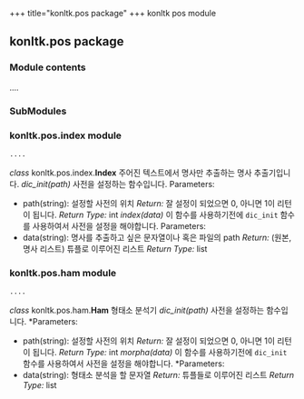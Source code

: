+++
title="konltk.pos package"
+++
konltk pos module

## konltk.pos package
### Module contents
....
### SubModules
### konltk.pos.index module
```python
....
```
*class* konltk.pos.index.**Index**
주어진 텍스트에서 명사만 추출하는 명사 추출기입니다.
*dic_init(path)*
사전을 설정하는 함수입니다.
Parameters:
- path(string): 설정할 사전의 위치
*Return:* 잘 설정이 되었으면 0, 아니면 1이 리턴이 됩니다.
*Return Type:* int
*index(data)*
이 함수를 사용하기전에 `dic_init` 함수를 사용하여서 사전을 설정을 해야합니다.
Parameters:
- data(string): 명사를 추출하고 싶은 문자열이나 혹은 파일의 path
*Return:* (원본, 명사 리스트) 튜플로 이루어진 리스트
*Return Type:* list


### konltk.pos.ham module
```python
....
```
*class* konltk.pos.ham.**Ham**
형태소 분석기
*dic_init(path)*
사전을 설정하는 함수입니다.
*Parameters:
- path(string): 설정할 사전의 위치
*Return:* 잘 설정이 되었으면 0, 아니면 1이 리턴이 됩니다.
*Return Type:* int
*morpha(data)*
이 함수를 사용하기전에 `dic_init` 함수를 사용하여서 사전을 설정을 해야합니다.
*Parameters:
- data(string): 형태소 분석을 할 문자열
*Return:* 튜플들로 이루어진 리스트
*Return Type:* list
